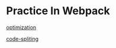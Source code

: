 
# Practice In Webpack

[optimization](./doc/optimization.md)

[code-spliting](./doc/code-splitting.md)
